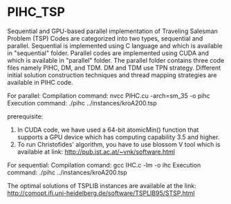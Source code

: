 # PIHC_TSP
Sequential and GPU-based parallel implementation of Traveling Salesman Problem (TSP) 
Codes are categorized into two types, sequential and parallel. Sequential is implemented using C language and which is available in "sequential" folder.  Parallel codes are implemented using CUDA and which is available in "parallel" folder. The parallel folder contains three code files namely PIHC, DM, and TDM.  DM and TDM use TPN strategy. Different initial solution construction techniques and thread mapping strategies are available in PIHC code.

For parallel:
Compilation command: nvcc PIHC.cu -arch=sm_35 -o pihc
Execution command: ./pihc ../instances/kroA200.tsp 

prerequisite:
1. In CUDA code, we have used a 64-bit atomicMin() function that supports a GPU device which has computing capability 3.5 and higher. 
2. To run Christofides' algorithm, you have to use blossom V tool which is available at link: http://pub.ist.ac.at/~vnk/software.html

For sequential:
Compilation comand: gcc IHC.c -lm -o ihc
Execution command: ./pihc ../instances/kroA200.tsp 

The optimal solutions of TSPLIB instances are available at the link: http://comopt.ifi.uni-heidelberg.de/software/TSPLIB95/STSP.html

